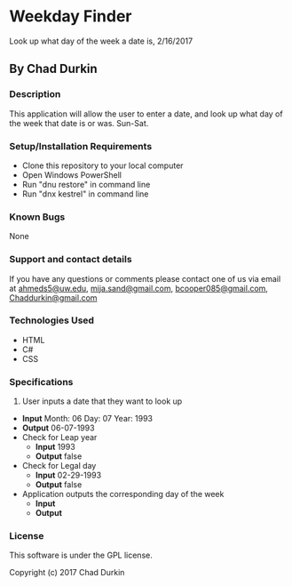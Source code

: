 # Weekday Finder

Look up what day of the week a date is, 2/16/2017

## By Chad Durkin

### Description

This application will allow the user to enter a date, and look up what day of the week that date is or was. Sun-Sat.

### Setup/Installation Requirements

* Clone this repository to your local computer
* Open Windows PowerShell
* Run "dnu restore" in command line
* Run "dnx kestrel" in command line

### Known Bugs

None

### Support and contact details

If you have any questions or comments please contact one of us via email at ahmeds5@uw.edu, mija.sand@gmail.com, bcooper085@gmail.com, Chaddurkin@gmail.com

### Technologies Used

* HTML
* C#
* CSS


### Specifications

1. User inputs a date that they want to look up
  * __Input__ Month: 06 Day: 07 Year: 1993
  * __Output__  06-07-1993
* Check for Leap year
  * __Input__ 1993
  * __Output__ false
* Check for Legal day
  * __Input__ 02-29-1993
  * __Output__ false
* Application outputs the corresponding day of the week
  * __Input__
  * __Output__

### License

This software is under the GPL license.

Copyright (c) 2017 Chad Durkin
